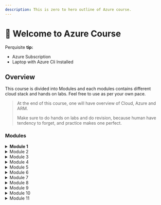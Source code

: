 ```yaml
---
description: This is zero to hero outline of Azure course.
---
```


# 👋 Welcome to Azure Course


Perquisite **tip:**&#x20;

* Azure Subscription&#x20;
* Laptop with Azure Cli Installed&#x20;


## Overview

This course is divided into Modules and each modules contains different cloud stack and hands on labs. Feel free to use as per your own pace.

> At the end of this course, one will have overview of Cloud, Azure and ARM.
>
> Make sure to do hands on labs and do revision, because human have tendency to forget, and practice makes one perfect.

### Modules

<details>

<summary><strong>Module 1</strong> </summary>

* Fundamentals of Cloud Computing&#x20;
* How Cloud works? Cloud Computing vs Virtualization&#x20;
* Cloud Hypervisor&#x20;
* Types of Cloud Computing deployment model
* Multi Cloud vs Hybrid Cloud
* Cloud Computing Model IaaS, PaaS, SaaS, Serverless Function, Container and Data
* Shared Responsibility Model&#x20;

</details>

<details>

<summary>Module 2 </summary>

* Azure Fundamentals&#x20;
* Azure Portal&#x20;
* Azure Management Group
* Azure Subscriptions
* Azure Resource Groups&#x20;
* Azure Resources&#x20;
* Azure Resource Manager
* Azure Geographies&#x20;
* Azure Regions&#x20;
* Azure Availability Zones
* Labs&#x20;

</details>

<details>

<summary>Module 3 </summary>

* Azure Networking&#x20;
* Implementing and Managing Virtual Networks
* Configuring VNET
* VNET Peering&#x20;
* Configure virtual Network connectivity.
* Network Security Groups
* Inbound/ Outbound rules&#x20;
* Port access allow and Deny&#x20;
* Labs

</details>

<details>

<summary>Module 4 </summary>

* Azure Virtual Machines
* Azure VM deployment
* VM Configuration&#x20;
* Disk Management&#x20;
* Desired state configuration (DSC)
* Managing and Monitoring Azure VM&#x20;
* RDP access
* Labs

</details>

<details>

<summary>Module 5 </summary>

* Azure App Services&#x20;
* Different types of App services&#x20;
* Web Apps Implementation and Maintaining&#x20;
* Web Apps configuration&#x20;
* Monitoring webApps and WebJobs&#x20;
* Implementing Traffic Manager
* Labs

</details>

<details>

<summary>Module 6</summary>

* Azure Storage Account
* Types of Storage Account
* Choice of appropriate Azure Storage options to address business model
* Planning Storage
* Azure CDN
* Azure Backup
* Azure Site Recovery implementation&#x20;
* Data Protection
* Labs

</details>

<details>

<summary>Module 7</summary>

* Azure Container Services&#x20;
* Windows and Linux Containers in Azure&#x20;
* Deploying containers to Azure VMs
* Implementing Azure Container Registry&#x20;
* Deploying multi container applications with Docker Compose to Azure VMs
* Labs

</details>

<details>

<summary>Module 8</summary>

* Implementing Azure Cloud Services
* Planning and deploying Azure cloud services
* Managing and Maintaining Azure Cloud Services
* Configuring deployment slots and Remote Desktop Protocol

</details>

<details>

<summary>Module 9 </summary>

* Implementing Azure Active Directory
* Creating and Managing Azure AD tenants
* Configuration application and resource access with Azure AD
* Overview of Azure AD Premium&#x20;
* SSO(single sign-on configuration )
* RBAC for cloud resources&#x20;

</details>

<details>

<summary>Module 10 </summary>

Managing an Active Directory infrastructure in a hybrid environment Module&#x20;

</details>

<details>

<summary>Module 11</summary>

* Implementing Azure-based management and Automation&#x20;
* OMS Operation Management )suite solution
* Azure Automation&#x20;
* Implementing Azure automation runbooks&#x20;
* Automation account configuration&#x20;
* creating and deploying runbook

</details>
